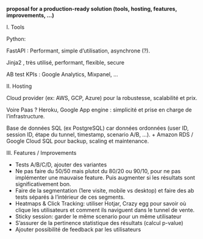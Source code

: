 **proposal for a production-ready solution (tools, hosting, features, improvements, …)**

I. Tools

Python:

FastAPI : Performant, simple d’utilisation, asynchrone (?).

Jinja2 , très utilisé, performant, flexible, secure

AB test KPIs :  Google Analytics, Mixpanel, …

II. Hosting

Cloud provider (ex: AWS, GCP, Azure) pour la robustesse, scalabilité et prix.

Voire Paas ? Heroku, Google App engine : simplicité et prise en charge de l’infrastructure. 

Base de données SQL (ex PostgreSQL) car données ordonnées (user ID, session ID, étape du tunnel, timestamp, scenario A/B, …). + Amazon RDS / Google Cloud SQL pour backup, scaling et maintenance. 

III. Features / Improvements

- Tests A/B/C/D, ajouter des variantes
- Ne pas faire du 50/50 mais plutot du 80/20 ou 90/10, pour ne pas implémenter une mauvaise feature. Puis augmenter si les résultats sont significativement bon.
- Faire de la segmentation (1ere visite, mobile vs desktop) et faire des ab tests séparés à l’intérieur de ces segments.
- Heatmaps & Click Tracking: utiliser Hotjar, Crazy egg pour savoir où clique les utilisateurs et comment ils naviguent dans le tunnel de vente.
- Sticky session: garder le même scenario pour un même utilisateur
- S’assurer de la pertinence statistique des résultats (calcul p-value)
- Ajouter possibilité de feedback par les utilisateurs
